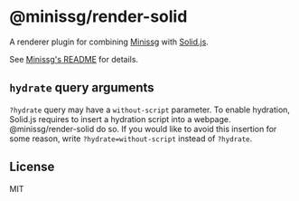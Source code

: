 # @minissg/render-solid

A renderer plugin for combining [Minissg] with [Solid.js].

See [Minissg's README] for details.

## `hydrate` query arguments

`?hydrate` query may have a `without-script` parameter.
To enable hydration, Solid.js requires to insert a hydration script into
a webpage.
@minissg/render-solid do so.
If you would like to avoid this insertion for some reason,
write `?hydrate=without-script` instead of `?hydrate`.

## License

MIT

[Minissg]: https://github.com/uenoB/minissg
[Solid.js]: https://www.solidjs.com
[Minissg's README]: https://github.com/uenoB/minissg/tree/main/packages/vite-plugin-minissg#readme
